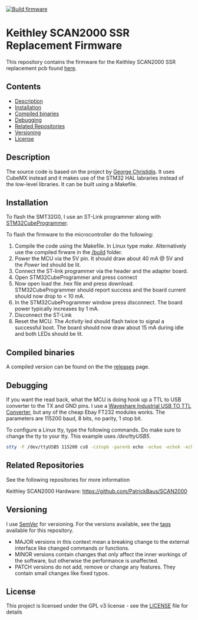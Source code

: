 [![Build firmware](https://github.com/PatrickBaus/SCAN2000_Firmware/actions/workflows/ci.yml/badge.svg)](https://github.com/PatrickBaus/SCAN2000_Firmware/actions/workflows/ci.yml)
# Keithley SCAN2000 SSR Replacement Firmware
This repository contains the firmware for the Keithley SCAN2000 SSR replacement pcb found [here](https://github.com/PatrickBaus/SCAN2000).

## Contents
- [Description](#description)
- [Installation](#installation)
- [Compiled binaries](#compiled-binaries)
- [Debugging](#debugging)
- [Related Repositories](#related-repositories)
- [Versioning](#versioning)
- [License](#license)

## Description
The source code is based on the project by [George Christidis](https://github.com/macgeorge/SCAN2000STM32). It uses CubeMX instead and it makes use of the STM32 HAL labraries instead of the low-level libraries. It can be built using a Makefile.

## Installation

To flash the SMT32G0, I use an ST-Link programmer along with [STM32CubeProgrammer](https://www.st.com/en/development-tools/stm32cubeprog.html).

To flash the firmware to the microcontroller do the following:
1. Compile the code using the Makefile. In Linux type *make*. Alternatively use the compiled firware in the [/build](/build) folder.
2. Power the MCU via the 5V pin. It should draw about 40 mA @ 5V and the *Power* led should be lit.
3. Connect the ST-link programmer via the header and the adapter board.
4. Open STM32CubeProgrammer and press connect
5. Now open load the .hex file and press download. STM32CubeProgrammer should report success and the board current should now drop to < 10 mA.
6. In the STM32CubeProgrammer window press disconnect. The board power typically increases by 1 mA.
7. Disconnect the ST-Link
8. Reset the MCU. The *Activity* led should flash twice to signal a successful boot. The board should now draw about 15 mA during idle and both LEDs should be lit.

## Compiled binaries
A compiled version can be found on the the [releases](../../releases) page.

## Debugging
If you want the read back, what the MCU is doing hook up a TTL to USB converter to the TX and GND pins. I use a [Waveshare Industrial USB TO TTL Converter](https://www.waveshare.com/usb-to-ttl.htm), but any of the cheap Ebay FT232 modules works. The parameters are 115200 baud, 8 bits, no parity, 1 stop bit.

To configure a Linux tty, type the following commands. Do make sure to change the tty to your tty. This example uses */dev/ttyUSB5*.

```bash
stty -F /dev/ttyUSB5 115200 cs8 -cstopb -parenb echo -echoe -echok -echoctl -igncr -icanon
```

## Related Repositories
See the following repositories for more information

Keithley SCAN2000 Hardware: https://github.com/PatrickBaus/SCAN2000

## Versioning
I use [SemVer](http://semver.org/) for versioning. For the versions available, see the [tags](../../tags) available for this repository.

- MAJOR versions in this context mean a breaking change to the external interface like changed commands or functions.
- MINOR versions contain changes that only affect the inner workings of the software, but otherwise the performance is unaffected.
- PATCH versions do not add, remove or change any features. They contain small changes like fixed typos.

## License
This project is licensed under the GPL v3 license - see the [LICENSE](LICENSE) file for details
